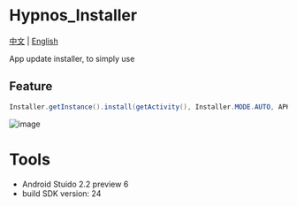 # Hypnos_Installer

[中文](https://github.com/qq877693928/Hypnos_Installer/edit/master/README_cn.md) | [English](https://github.com/qq877693928/Hypnos_Installer/edit/master/README.md)

App update installer, to simply use

## Feature

```java
Installer.getInstance().install(getActivity(), Installer.MODE.AUTO, APK_DOWNLOAD_URL);
```

![image](https://github.com/qq877693928/Hypnos_Installer/blob/master/art/screen.gif)

# Tools
* Android Stuido 2.2 preview 6
* build SDK version: 24
